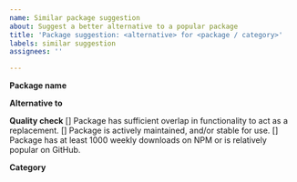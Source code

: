 ```yaml
---
name: Similar package suggestion
about: Suggest a better alternative to a popular package
title: 'Package suggestion: <alternative> for <package / category>'
labels: similar suggestion
assignees: ''

---
```


**Package name**

**Alternative to**
<!-- Name popular package(s) this package is an alternative to. -->

**Quality check**
[] Package has sufficient overlap in functionality to act as a replacement.
[] Package is actively maintained, and/or stable for use.
[] Package has at least 1000 weekly downloads on NPM or is relatively popular on GitHub.

**Category**
<!-- Suggest an existing/new category that this package belongs to. Eg. Date Time formatting, Natural language processing etc. See - 

https://github.com/pastelsky/bundlephobia/blob/bundlephobia/server/middlewares/similar-packages/fixtures.js 

for a list of existing packages and categories.
